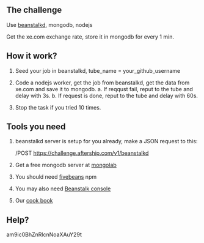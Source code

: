 The challenge
---

Use [beanstalkd](http://kr.github.io/beanstalkd/), mongodb, nodejs

Get the xe.com exchange rate, store it in mongodb for every 1 min.


How it work?
---
1. Seed your job in beanstalkd, tube_name = your_github_username

2. Code a nodejs worker, get the job from beanstalkd, get the data from xe.com and save it to mongodb.
	a. If reqqust fail, reput to the tube and delay with 3s.
	b. If request is done, reput to the tube and delay with 60s.

3. Stop the task if you tried 10 times.

Tools you need
---
1. beanstalkd server is setup for you already, make a JSON request to this:

	/POST https://challenge.aftership.com/v1/beanstalkd

2. Get a free mongodb server at [mongolab](https://mongolab.com/welcome/)

3. You should need [fivebeans](https://github.com/ceejbot/fivebeans) npm

4. You may also need [Beanstalk console](https://github.com/ptrofimov/beanstalk_console)

5. Our [cook book](https://github.com/AfterShip/coding-guideline-javascript)


Help?
---
am9ic0BhZnRlcnNoaXAuY29t
